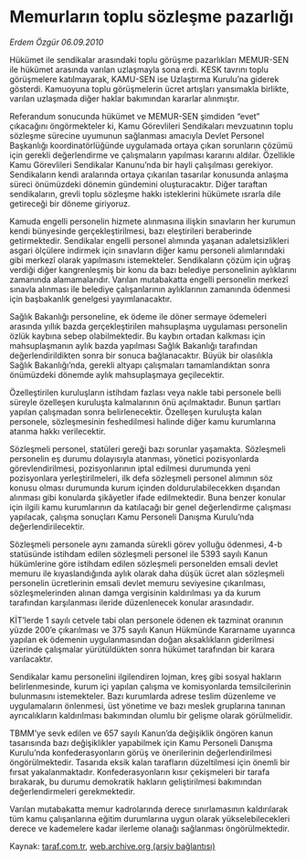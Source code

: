# Memurların toplu sözleşme pazarlığı 

*Erdem Özgür 06.09.2010*

<div class="yazi"><p>Hükümet ile sendikalar arasındaki toplu görüşme pazarlıkları MEMUR-SEN ile hükümet arasında varılan uzlaşmayla sona erdi. KESK tavrını toplu görüşmelere katılmayarak, KAMU-SEN ise Uzlaştırma Kurulu’na giderek gösterdi. Kamuoyuna toplu görüşmelerin ücret artışları yansımakla birlikte, varılan uzlaşmada diğer haklar bakımından kararlar alınmıştır. </p>
<p>Referandum sonucunda hükümet ve MEMUR-SEN şimdiden “evet” çıkacağını öngörmekteler ki, Kamu Görevlileri Sendikaları mevzuatının toplu sözleşme sürecine uyumunun sağlanması amacıyla Devlet Personel Başkanlığı koordinatörlüğünde uygulamada ortaya çıkan sorunların çözümü için gerekli değerlendirme ve çalışmaların yapılması kararını aldılar. Özellikle Kamu Görevlileri Sendikalar Kanunu’nda bir hayli çalışılması gerekiyor. Sendikaların kendi aralarında ortaya çıkarılan tasarılar konusunda anlaşma süreci önümüzdeki dönemin gündemini oluşturacaktır. Diğer taraftan sendikaların, grevli toplu sözleşme hakkı isteklerini hükümete ısrarla dile getireceği bir döneme giriyoruz.</p>
<p>Kamuda engelli personelin hizmete alınmasına ilişkin sınavların her kurumun kendi bünyesinde gerçekleştirilmesi, bazı eleştirileri beraberinde getirmektedir. Sendikalar engelli personel alımında yaşanan adaletsizlikleri asgari ölçülere indirmek için sınavların diğer kamu personeli alımlarındaki gibi merkezî olarak yapılmasını istemekteler. Sendikaların çözüm için uğraş verdiği diğer kangrenleşmiş bir konu da bazı belediye personelinin aylıklarını zamanında alamamalarıdır. Varılan mutabakatta engelli personelin merkezî sınavla alınması ile belediye çalışanlarının aylıklarının zamanında ödenmesi için başbakanlık genelgesi yayımlanacaktır. </p>
<p>Sağlık Bakanlığı personeline, ek ödeme ile döner sermaye ödemeleri arasında yıllık bazda gerçekleştirilen mahsuplaşma uygulaması personelin özlük kaybına sebep olabilmektedir. Bu kaybın ortadan kalkması için mahsuplaşmanın aylık bazda yapılması Sağlık Bakanlığı tarafından değerlendirildikten sonra bir sonuca bağlanacaktır. Büyük bir olasılıkla Sağlık Bakanlığı’nda, gerekli altyapı çalışmaları tamamlandıktan sonra önümüzdeki dönemde aylık mahsuplaşmaya geçilecektir.</p>
<p>Özelleştirilen kuruluşların istihdam fazlası veya nakle tabi personele belli süreyle özelleşen kuruluşta kalmalarının önü açılmaktadır. Bunun şartları yapılan çalışmadan sonra belirlenecektir. Özelleşen kuruluşta kalan personele, sözleşmesinin feshedilmesi halinde diğer kamu kurumlarına atanma hakkı verilecektir.</p>
<p>Sözleşmeli personel, statüleri gereği bazı sorunlar yaşamakta. Sözleşmeli personelin eş durumu dolayısıyla atanması, yönetici pozisyonlarda görevlendirilmesi, pozisyonlarının iptal edilmesi durumunda yeni pozisyonlara yerleştirilmeleri, ilk defa sözleşmeli personel alımının söz konusu olması durumunda kurum içinden doldurulabilecekken dışarıdan alınması gibi konularda şikâyetler ifade edilmektedir. Buna benzer konular için ilgili kamu kurumlarının da katılacağı bir genel değerlendirme çalışması yapılacak, çalışma sonuçları Kamu Personeli Danışma Kurulu’nda değerlendirilecektir.</p>
<p>Sözleşmeli personele aynı zamanda sürekli görev yolluğu ödenmesi, 4-b statüsünde istihdam edilen sözleşmeli personel ile 5393 sayılı Kanun hükümlerine göre istihdam edilen sözleşmeli personelden emsali devlet memuru ile kıyaslandığında aylık olarak daha düşük ücret alan sözleşmeli personelin ücretlerinin emsali devlet memuru seviyesine çıkarılması, sözleşmelerinden alınan damga vergisinin kaldırılması ya da kurum tarafından karşılanması ileride düzenlenecek konular arasındadır.</p>
<p>KİT’lerde 1 sayılı cetvele tabi olan personele ödenen ek tazminat oranının yüzde 200’e çıkarılması ve 375 sayılı Kanun Hükmünde Kararname uyarınca yapılan ek ödemenin uygulanmasından doğan aksaklıkların giderilmesi üzerinde çalışmalar yürütüldükten sonra hükümet tarafından bir karara varılacaktır.</p>
<p>Sendikalar kamu personelini ilgilendiren lojman, kreş gibi sosyal hakların belirlenmesinde, kurum içi yapılan çalışma ve komisyonlarda temsilcilerinin bulunmasını istemekteler. Bazı kurumlarda adrese teslim düzenleme ve uygulamaların önlenmesi, üst yönetime ve bazı meslek gruplarına tanınan ayrıcalıkların kaldırılması bakımından olumlu bir gelişme olarak görülmelidir. </p>
<p>TBMM’ye sevk edilen ve 657 sayılı Kanun’da değişiklik öngören kanun tasarısında bazı değişiklikler yapabilmek için Kamu Personeli Danışma Kurulu’nda konfederasyonların görüş ve önerilerinin değerlendirilmesi öngörülmektedir. Tasarıda eksik kalan tarafların düzeltilmesi için önemli bir fırsat yakalanmaktadır. Konfederasyonların kısır çekişmeleri bir tarafa bırakarak, bu durumu demokratik hakların geliştirilmesi bakımından değerlendirmeleri gerekmektedir. </p>
<p>Varılan mutabakatta memur kadrolarında derece sınırlamasının kaldırılarak tüm kamu çalışanlarına eğitim durumlarına uygun olarak yükselebilecekleri derece ve kademelere kadar ilerleme olanağı sağlanması öngörülmektedir.</p></div>

Kaynak: [taraf.com.tr](http://www.taraf.com.tr:80/erdem-ozgur/makale-memurlarin-toplu-sozlesme-pazarligi.htm), [web.archive.org (arşiv bağlantısı)](http://web.archive.org/web/20100907171532/http://www.taraf.com.tr:80/erdem-ozgur/makale-memurlarin-toplu-sozlesme-pazarligi.htm)
